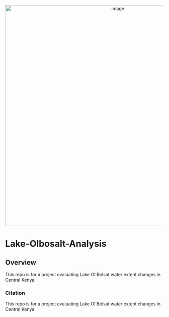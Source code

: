 <div style="text-align: center;">
  <a href="https://docs.google.com/presentation/d/15AqhQSxbfynNi3oMYDvdMoE3JqXS1cTy/edit?usp=drive_link&ouid=109886203603461803715&rtpof=true&sd=true](https://drive.google.com/file/d/1mKsQHM9R5t33r4OsQgLq2RsPSQKVhrV-/view?usp=drive_link">
    <img src="https://docs.google.com/presentation/d/15AqhQSxbfynNi3oMYDvdMoE3JqXS1cTy/edit?usp=drive_link&ouid=109886203603461803715&rtpof=true&sd=true" alt="image" width="700">
  </a>
</div>

# Lake-Olbosalt-Analysis

## Overview

This repo is for a project evaluating Lake Ol'Bolsat water extent changes in Central Kenya.

### Citation


This repo is for a project evaluating Lake Ol'Bolsat water extent changes in Central Kenya.
